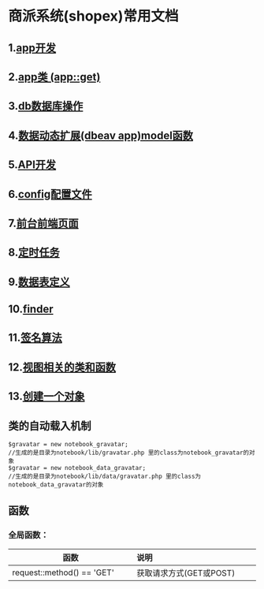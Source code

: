 # 商派系统(shopex)常用文档

## 1.[app开发](/shopex/create_app.md 'app开发')

## 2.[app类 (app::get)](/shopex/app_class.md 'app类 (app::get)')

## 3.[db数据库操作](/shopex/db.md 'db数据库操作')

## 4.[数据动态扩展(dbeav app)model函数](/shopex/dbeav_model.md '数据动态扩展(dbeav app)model函数')

## 5.[API开发](/shopex/api.md 'API开发')

## 6.[config配置文件](/shopex/config.md 'config配置文件')

## 7.[前台前端页面](/shopex/front_html_page.md '前台前端页面')

## 8.[定时任务](/shopex/crontab.md '定时任务')

## 9.[数据表定义](/shopex/dbschema.md '数据表定义')

## 10.[finder](/shopex/finder.md 'finder')

## 11.[签名算法](/shopex/sign.md '签名算法')

## 12.[视图相关的类和函数](/shopex/view_class_function.md '视图相关的类和函数')

## 13.[创建一个对象](/shopex/create_obj.md '创建一个对象')



## 类的自动载入机制
```
$gravatar = new notebook_gravatar;
//生成的是目录为notebook/lib/gravatar.php 里的class为notebook_gravatar的对象
$gravatar = new notebook_data_gravatar;
//生成的是目录为notebook/lib/data/gravatar.php 里的class为notebook_data_gravatar的对象
```

## 函数

### 全局函数：

| 函数 | 说明          |
| ------------- |:-------------|
| request::method() == 'GET'         | 获取请求方式(GET或POST)          |
